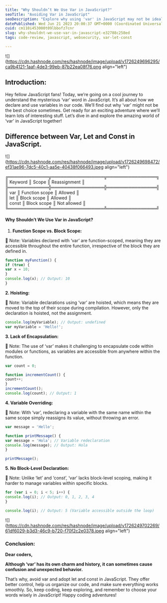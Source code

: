 ```yaml
---
title: "Why Shouldn’t We Use Var in JavaScript?"
seoTitle: "Avoiding Var in JavaScript"
seoDescription: "Explore why using 'var' in JavaScript may not be ideal due to scope, hoisting, encapsulation, and other issues"
datePublished: Wed Jun 21 2023 20:00:37 GMT+0000 (Coordinated Universal Time)
cuid: cm110i453000t09lbbofz7cnr
slug: why-shouldnt-we-use-var-in-javascript-e32788c258ed
tags: code-review, javascript, websecurity, var-let-const

---
```


![](https://cdn.hashnode.com/res/hashnode/image/upload/v1726249696295/ca9b4121-1aaf-4de3-99eb-87b22ea08f76.png align="left")

## **Introduction:**

Hey fellow JavaScript fans! Today, we’re going on a cool journey to understand the mysterious ‘var’ word in JavaScript. It’s all about how we declare and use variables in our code. We’ll find out why ‘var’ might not be the best choice sometimes. Get ready for an exciting adventure where we’ll learn lots of interesting stuff. Let’s dive in and explore the amazing world of ‘var’ in JavaScript together!

## Difference between Var, Let and Const in JavaScript.

![](https://cdn.hashnode.com/res/hashnode/image/upload/v1726249698472/ef31ae96-7dc5-40c1-aa5e-40438f066493.jpeg align="left")

╔═════════════╦═════════════════╦════════════════╗  
║ Keyword ║ Scope ║ Reassignment ║  
╠═════════════╬═════════════════╬════════════════╣  
║ var ║ Function scope ║ Allowed ║  
║ let ║ Block scope ║ Allowed ║  
║ const ║ Block scope ║ Not allowed ║  
╚═════════════╩═════════════════╩════════════════╝

#### Why Shouldn’t We Use Var in JavaScript?

1. **Function Scope vs. Block Scope:**
    

📝 Note: Variables declared with ‘var’ are function-scoped, meaning they are accessible throughout the entire function, irrespective of the block they are defined in.

```javascript
function myFunction() {
if (true) {
var x = 10;
}
console.log(x); // Output: 10
}
```

**2\. Hoisting:**

📝 Note: Variable declarations using ‘var’ are hoisted, which means they are moved to the top of their scope during compilation. However, only the declaration is hoisted, not the assignment.

```javascript
console.log(myVariable); // Output: undefined
var myVariable = 'Hello!';
```

**3\. Lack of Encapsulation:**

📝 Note: The use of ‘var’ makes it challenging to encapsulate code within modules or functions, as variables are accessible from anywhere within the function.

```javascript
var count = 0;

function incrementCount() {
count++;
}
incrementCount();
console.log(count); // Output: 1
```

**4\. Variable Overriding:**

📝 Note: With ‘var’, redeclaring a variable with the same name within the same scope simply reassigns its value, without throwing an error.

```javascript
var message = 'Hello';

function printMessage() {
var message = 'Hola'; // Variable redeclaration
console.log(message); // Output: Hola
}

printMessage();
```

**5\. No Block-Level Declaration:**

📝 Note: Unlike ‘let’ and ‘const’, ‘var’ lacks block-level scoping, making it harder to manage variables within specific blocks.

```javascript
for (var i = 0; i < 5; i++) {
console.log(i); // Output: 0, 1, 2, 3, 4
}

console.log(i); // Output: 5 (Variable accessible outside the loop)
```

![](https://cdn.hashnode.com/res/hashnode/image/upload/v1726249702269/61df6029-b3d3-46c9-b720-f70f2c2e0378.jpeg align="left")

### **Conclusion:**

**Dear coders,**

**Although ‘var’ has its own charm and history, it can sometimes cause confusion and unexpected behavior.**

That’s why, avoid var and adopt let and const in JavaScript. They offer better control, help us organize our code, and make sure everything works smoothly. So, keep coding, keep exploring, and remember to choose your words wisely in JavaScript! Happy coding adventures!